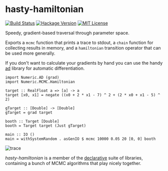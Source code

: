 # hasty-hamiltonian

[![Build Status](https://secure.travis-ci.org/jtobin/hasty-hamiltonian.png)](http://travis-ci.org/jtobin/hasty-hamiltonian)
[![Hackage Version](https://img.shields.io/hackage/v/hasty-hamiltonian.svg)](http://hackage.haskell.org/package/hasty-hamiltonian)
[![MIT License](https://img.shields.io/badge/license-MIT-blue.svg)](https://github.com/jtobin/hasty-hamiltonian/blob/master/LICENSE)


Speedy, gradient-based traversal through parameter space.

Exports a `mcmc` function that prints a trace to stdout, a `chain` function for
collecting results in memory, and a `hamiltonian` transition operator that can
be used more generally.

If you don't want to calculate your gradients by hand you can use the handy
[ad](https://hackage.haskell.org/package/ad) library for automatic
differentiation.

    import Numeric.AD (grad)
    import Numeric.MCMC.Hamiltonian

    target :: RealFloat a => [a] -> a
    target [x0, x1] = negate ((x0 + 2 * x1 - 7) ^ 2 + (2 * x0 + x1 - 5) ^ 2)

    gTarget :: [Double] -> [Double]
    gTarget = grad target

    booth :: Target [Double]
    booth = Target target (Just gTarget)

    main :: IO ()
    main = withSystemRandom . asGenIO $ mcmc 10000 0.05 20 [0, 0] booth

![trace](https://dl.dropboxusercontent.com/spa/u0s6617yxinm2ca/h6ty39dl.png)

*hasty-hamiltonian* is a member of the [declarative][decl] suite of libraries,
containing a bunch of MCMC algorithms that play nicely together.

[decl]: https://github.com/jtobin/declarative
